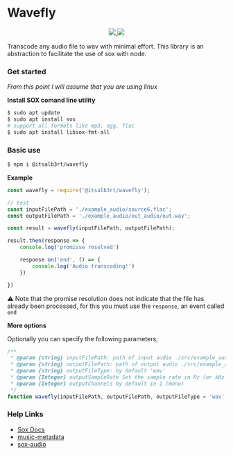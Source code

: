 # Wavefly

<div style="text-align:center">
<a href="https://github.com/itsalb3rt/wavefly">
<img src="https://img.shields.io/github/stars/itsalb3rt/wavefly"/>
</a>
<a href="https://github.com/itsalb3rt/wavefly">
<img src="https://img.shields.io/github/license/itsalb3rt/wavefly"/>
</a>
</div>

Transcode any audio file to wav with minimal effort. This library is an abstraction to facilitate the use of sox with node.

### Get started

*From this point I will assume that you are using linux*

**Install SOX comand line utility**

```bash
$ sudo apt update
$ sudo apt install sox
# support all formats like mp3, ogg, flac
$ sudo apt install libsox-fmt-all
```

### Basic use

```bash
$ npm i @itsalb3rt/wavefly
```

**Example**

```javascript
const wavefly = require('@itsalb3rt/wavefly');

// test
const inputFilePath = './example_audio/source6.flac';
const outputFilePath = './example_audio/out_audio/out.wav';

const result = wavefly(inputFilePath, outputFilePath);

result.then(response => {
    console.log('promisse resolved')

    response.on('end', () => {
        console.log('Audio transcoding!')
    })

})
```

:warning: Note that the promise resolution does not indicate that the file has already been processed, for this you must use the `response`, an event called `end`

**More options**

Optionally you can specify the following parameters;

```javascript
/**
 * @param {string} inputFilePath: path of input audio ./src/example_audio/source6.flac
 * @param {string} outputFilePath: path of output audio ./src/example_audio/out_audio/out.wav
 * @param {string} outputFileType: by default 'wav'
 * @param {Integer} outputSampleRate Set the sample rate in Hz (or kHz if appended with a 'k')
 * @param {Integer} outputChannels by default in 1 (mono)
 */
function wavefly(inputFilePath, outputFilePath, outputFileType = 'wav', outputSampleRate = 8000, outputChannels = 1 ){}

```

### Help Links

* [Sox Docs](http://sox.sourceforge.net/soxformat.html)
* [music-metadata](https://github.com/borewit/music-metadata#readme)
* [sox-audio](https://github.com/psaylor/sox-audio)
